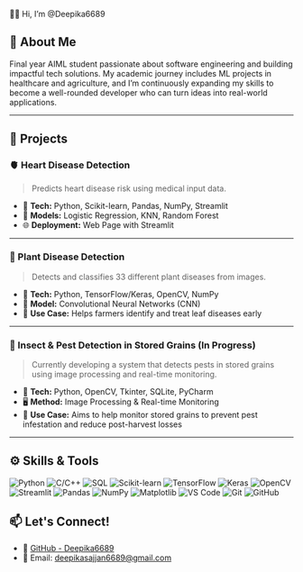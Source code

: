 👩‍💻 Hi, I’m @Deepika6689
## 🧠 About Me

Final year AIML student passionate about software engineering and building impactful tech solutions. My academic journey includes ML projects in healthcare and agriculture, and I’m continuously expanding my skills to become a well-rounded developer who can turn ideas into real-world applications.



---
## 🔬 Projects

### 🫀 Heart Disease Detection
> Predicts heart disease risk using medical input data.

- 🧪 **Tech:** Python, Scikit-learn, Pandas, NumPy, Streamlit  
- 🧠 **Models:** Logistic Regression, KNN, Random Forest  
- 🌐 **Deployment:** Web Page with Streamlit

---
### 🍃 Plant Disease Detection
> Detects and classifies 33 different plant diseases from images.

- 🧪 **Tech:** Python, TensorFlow/Keras, OpenCV, NumPy  
- 🧠 **Model:** Convolutional Neural Networks (CNN)  
- 🌱 **Use Case:** Helps farmers identify and treat leaf diseases early

---
### 🐞 Insect & Pest Detection in Stored Grains (In Progress)  
> Currently developing a system that detects pests in stored grains using image processing and real-time monitoring.

- 🧪 **Tech:** Python, OpenCV, Tkinter, SQLite, PyCharm  
- 🖥️ **Method:** Image Processing & Real-time Monitoring  
- 🌾 **Use Case:** Aims to help monitor stored grains to prevent pest infestation and reduce post-harvest losses
---
## ⚙️ Skills & Tools

![Python](https://img.shields.io/badge/-Python-3776AB?style=flat&logo=python&logoColor=white)
![C/C++](https://img.shields.io/badge/-C/C++-00599C?style=flat&logo=c)
![SQL](https://img.shields.io/badge/-SQL-4479A1?style=flat&logo=postgresql&logoColor=white)
![Scikit-learn](https://img.shields.io/badge/-Scikit--learn-F7931E?style=flat&logo=scikit-learn&logoColor=white)
![TensorFlow](https://img.shields.io/badge/-TensorFlow-FF6F00?style=flat&logo=tensorflow&logoColor=white)
![Keras](https://img.shields.io/badge/-Keras-D00000?style=flat&logo=keras&logoColor=white)
![OpenCV](https://img.shields.io/badge/-OpenCV-5C3EE8?style=flat&logo=opencv&logoColor=white)
![Streamlit](https://img.shields.io/badge/-Streamlit-FF4B4B?style=flat&logo=streamlit&logoColor=white)
![Pandas](https://img.shields.io/badge/-Pandas-150458?style=flat&logo=pandas)
![NumPy](https://img.shields.io/badge/-NumPy-013243?style=flat&logo=numpy)
![Matplotlib](https://img.shields.io/badge/-Matplotlib-11557C?style=flat&logo=matplotlib)
![VS Code](https://img.shields.io/badge/-VS_Code-007ACC?style=flat&logo=visual-studio-code)
![Git](https://img.shields.io/badge/-Git-F05032?style=flat&logo=git&logoColor=white)
![GitHub](https://img.shields.io/badge/-GitHub-181717?style=flat&logo=github)

## 📫 Let's Connect!

- 💼 [GitHub - Deepika6689](https://github.com/Deepika6689)  
- 📧 Email: deepikasajjan6689@gmail.com
